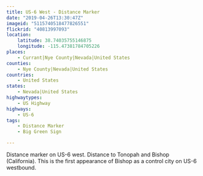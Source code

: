 ```yaml
---
title: US-6 West - Distance Marker
date: "2019-04-26T13:30:47Z"
imageid: "5115740518477826551"
flickrid: "40813997093"
location:
    latitude: 38.74035755146875
    longitude: -115.47381784705226
places:
    - Currant|Nye County|Nevada|United States
counties:
    - Nye County|Nevada|United States
countries:
    - United States
states:
    - Nevada|United States
highwaytypes:
    - US Highway
highways:
    - US-6
tags:
    - Distance Marker
    - Big Green Sign

---
```

Distance marker on US-6 west.  Distance to Tonopah and Bishop (California).  This is the first appearance of Bishop as a control city on US-6 westbound.